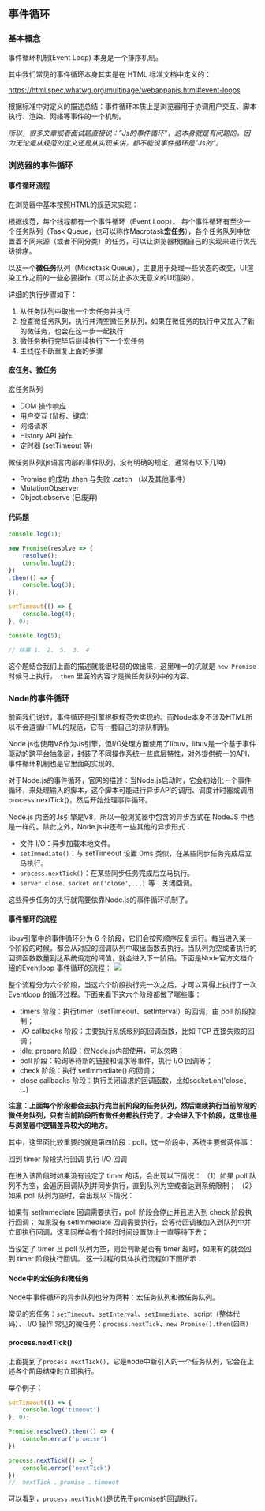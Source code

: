 ## 事件循环
### 基本概念
事件循环机制(Event Loop) 本身是一个排序机制。

其中我们常见的事件循环本身其实是在 HTML 标准文档中定义的：

 https://html.spec.whatwg.org/multipage/webappapis.html#event-loops

根据标准中对定义的描述总结：事件循环本质上是浏览器用于协调用户交互、脚本执行、渲染、网络等事件的一个机制。

<em>所以，很多文章或者面试题直接说：”Js的事件循环“，这本身就是有问题的。因为无论是从规范的定义还是从实现来讲，都不能说事件循环是”Js的“。</em>

### 浏览器的事件循环

#### 事件循环流程
在浏览器中基本按照HTML的规范来实现：

根据规范，每个线程都有一个事件循环（Event Loop）。
每个事件循环有至少一个任务队列（Task Queue，也可以称作Macrotask**宏任务**），各个任务队列中放置着不同来源（或者不同分类）的任务，可以让浏览器根据自己的实现来进行优先级排序。

以及一个**微任务**队列（Microtask Queue），主要用于处理一些状态的改变，UI渲染工作之前的一些必要操作（可以防止多次无意义的UI渲染）。


详细的执行步骤如下：
1. 从任务队列中取出一个宏任务并执行
2. 检查微任务队列，执行并清空微任务队列，如果在微任务的执行中又加入了新的微任务，也会在这一步一起执行
3. 微任务执行完毕后继续执行下一个宏任务
3. 主线程不断重复上面的步骤

#### 宏任务、微任务
宏任务队列
- DOM 操作响应
- 用户交互 (鼠标、键盘)
- 网络请求
- History API 操作
- 定时器  (setTimeout 等) 


微任务队列(js语言内部的事件队列，没有明确的规定，通常有以下几种)
- Promise 的成功 .then 与失败 .catch （以及其他事件）
- MutationObserver
- Object.observe (已废弃) 

#### 代码题

```js
console.log(1);

new Promise(resolve => {
    resolve();
    console.log(2);
})
.then(() => {
    console.log(3);
});

setTimeout(() => {
    console.log(4);
}, 0);

console.log(5);

// 结果 1、 2、 5、 3、 4
```
这个题结合我们上面的描述就能很轻易的做出来，这里唯一的坑就是 `new Promise` 时候马上执行，`.then` 里面的内容才是微任务队列中的内容。


### Node的事件循环
前面我们说过，事件循环是引擎根据规范去实现的。而Node本身不涉及HTML所以不会遵循HTML的规范，它有一套自己的排队机制。

Node.js也使用V8作为Js引擎，但I/O处理方面使用了libuv，libuv是一个基于事件驱动的跨平台抽象层，封装了不同操作系统一些底层特性，对外提供统一的API，事件循环机制也是它里面的实现的。

对于Node.js的事件循环，官网的描述：当Node.js启动时，它会初始化一个事件循环，来处理输入的脚本，这个脚本可能进行异步API的调用、调度计时器或调用process.nextTick()，然后开始处理事件循环。

Node.js 内嵌的Js引擎是V8，所以一般浏览器中包含的异步方式在 NodeJS 中也是一样的。除此之外，Node.js中还有一些其他的异步形式：

- 文件 I/O：异步加载本地文件。
- `setImmediate()`：与 setTimeout 设置 0ms 类似，在某些同步任务完成后立马执行。
- `process.nextTick()`：在某些同步任务完成后立马执行。
- `server.close、socket.on('close',...）`等：关闭回调。

这些异步任务的执行就需要依靠Node.js的事件循环机制了。


#### 事件循环的流程

libuv引擎中的事件循环分为 6 个阶段，它们会按照顺序反复运行。每当进入某一个阶段的时候，都会从对应的回调队列中取出函数去执行。当队列为空或者执行的回调函数数量到达系统设定的阈值，就会进入下一阶段。下面是Node官方文档介绍的Eventloop 事件循环的流程：
![](http://rr7byi9s5.hb-bkt.clouddn.com/blog-image/WechatIMG170.png)

整个流程分为六个阶段，当这六个阶段执行完一次之后，才可以算得上执行了一次 Eventloop 的循环过程。下面来看下这六个阶段都做了哪些事：

- timers 阶段：执行timer（setTimeout、setInterval）的回调，由 poll 阶段控制；
- I/O callbacks 阶段：主要执行系统级别的回调函数，比如 TCP 连接失败的回调；
- idle, prepare 阶段：仅Node.js内部使用，可以忽略；
- poll 阶段：轮询等待新的链接和请求等事件，执行 I/O 回调等；
- check 阶段：执行 setImmediate() 的回调；
- close callbacks 阶段：执行关闭请求的回调函数，比如socket.on('close', ...)

**注意：上面每个阶段都会去执行完当前阶段的任务队列，然后继续执行当前阶段的微任务队列，只有当前阶段所有微任务都执行完了，才会进入下个阶段，这里也是与浏览器中逻辑差异较大的地方。**

其中，这里面比较重要的就是第四阶段：poll，这一阶段中，系统主要做两件事：

回到 timer 阶段执行回调
执行 I/O 回调

在进入该阶段时如果没有设定了 timer 的话，会出现以下情况：
（1）如果 poll 队列不为空，会遍历回调队列并同步执行，直到队列为空或者达到系统限制；
（2）如果 poll 队列为空时，会出现以下情况：

如果有 setImmediate 回调需要执行，poll 阶段会停止并且进入到 check 阶段执行回调；
如果没有 setImmediate 回调需要执行，会等待回调被加入到队列中并立即执行回调，这里同样会有个超时时间设置防止一直等待下去；

当设定了 timer 且 poll 队列为空，则会判断是否有 timer 超时，如果有的就会回到 timer 阶段执行回调。
这一过程的具体执行流程如下图所示：

#### Node中的宏任务和微任务
Node中事件循环的异步队列也分为两种：宏任务队列和微任务队列。

常见的宏任务：`setTimeout`、`setInterval`、`setImmediate`、script（整体代码）、 I/O 操作
常见的微任务：`process.nextTick`、`new Promise().then(回调)`

#### process.nextTick() 
上面提到了`process.nextTick()`，它是node中新引入的一个任务队列，它会在上述各个阶段结束时立即执行。

举个例子：
```js
setTimeout(() => {
    console.log('timeout')
}, 0);

Promise.resolve().then(() => {
    console.error('promise')
})

process.nextTick(() => {
    console.error('nextTick')
})
//  nextTick 、promise 、timeout
```

可以看到，`process.nextTick()`是优先于promise的回调执行。

